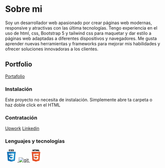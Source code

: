 <h1>Sobre mi</h1> 

<p>Soy un desarrollador web apasionado por crear páginas web modernas, responsive y atractivas con las última tecnologías. Tengo experiencia en el uso de html, css, Bootstrap 5 y tailwind css para maquetar y dar estilo a páginas web adaptadas a diferentes dispositivos y navegadores. Me gusta aprender nuevas herramientas y frameworks para mejorar mis habilidades y ofrecer soluciones innovadoras a los clientes.</p>

<h2>Portfolio</h2>

<a href="https://www.behance.net/bastiicr" target="_blank">Portafolio</a>

<h3>Instalación</h3>

<p>Este proyecto no necesita de instalación. Simplemente abre ta carpeta o haz doble click en el HTML</p>

<h3>Contratación</h3>
<a href="https://www.upwork.com/freelancers/~017a5dd2b11ffcd6bb" target="_blank">Upwork</a>
<a href="https://www.linkedin.com/in/bastian-eduardo-silva-bustos-103848261/" target="_blank">Linkedin</a>

<h3>Lenguajes y tecnologías</h3> 

<p align="left"> <a href="https://www.w3schools.com/css/" target="_blank" rel="noreferrer"> <img src="https://raw.githubusercontent.com/devicons/devicon/master/icons/css3/css3-original-wordmark.svg" alt="css3" width="40" height="40"/> </a> <a href="https://git-scm.com/" target="_blank" rel="noreferrer"> <img src="https://www.vectorlogo.zone/logos/git-scm/git-scm-icon.svg" alt="git" width="40" height="40"/> </a> <a href="https://www.w3.org/html/" target="_blank" rel="noreferrer"> <img src="https://raw.githubusercontent.com/devicons/devicon/master/icons/html5/html5-original-wordmark.svg" alt="html5" width="40" height="40"/>

